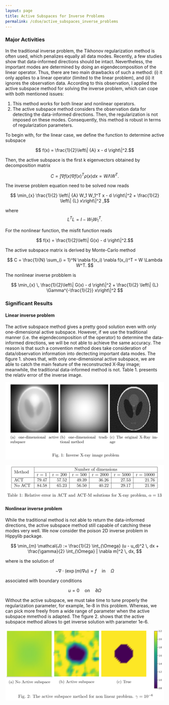 ```yaml
---
layout: page
title: Active Subspaces for Inverse Problems
permalink: /cdse/active_subspaces_inverse_problems
---
```


### Major Activities 

In the traditional inverse problem, the Tikhonov regularization method is often used, which penalizes equally all data modes. Recently, a few studies show that data-informed directions should be intact. Nevertheless, the important modes are determined by doing an eigendecomposition of the linear operator. Thus, there are two main drawbacks of such a method: (i) it only applies to a linear operator (limited to the linear problem), and (ii) it ignores the observation data. According to this observation, I applied the active subspace method for solving the inverse problem, which can cope with both mentioned issues:
1. This method works for both linear and nonlinear operators. 
2. The active subspace method considers the observation data for detecting the data-informed directions. Then, the regularization is not imposed on these modes. Consequently, this method is robust in terms of regularization parameters.

To begin with, for the linear case, we define the function to determine active subspace

$$ f(x) = \frac{1}{2}\left\| {A} x - d \right\|^2.$$

Then, the active subspace is the first k eigenvectors obtained by decomposition matrix 

$$ C = \int \nabla f(x) \nabla f(x)^T \rho(x) dx  = W \Lambda W^T .$$

The inverse problem equation need to be solved now reads

$$ \min_{x} \frac{1}{2} \left\| {A} W_1 W_1^T x - d \right\|^2 + \frac{1}{2} \left\| {L} x\right\|^2 ,$$

where $$L^T L = I - W_1 W_1^T.$$

For the nonlinear function, the misfit function reads

$$ f(x) = \frac{1}{2}\left\| G(x) - d \right\|^2.$$

The active subspace matrix is derived by Monte-Carlo method

$$ C = \frac{1}{N} \sum_{i = 1}^N \nabla f(x_i) \nabla f(x_i)^T = W \Lambda W^T. $$

The nonlinear inverse probblem is

$$ \min_{x} \, \frac{1}{2}\left\| G(x) - d \right\|^2 + \frac{1}{2}  \left\| {L} \Gamma^{-\frac{1}{2}} x\right\|^2 $$


### Significant Results

#### Linear inverse problem

The active subspace method gives a pretty good solution even with only one-dimensional active subspace. However, if we use the traditional manner (i.e. the eigendecomposition of the operator) to determine the data-informed directions, we will be not able to achieve the same accuracy. The reason is that such a convention method does take consideration of data/observation information into dectecting important data modes. The figure 1. shows that, with only one-dimensional active subspace, we are able to catch the main feature of the reconstructed X-Ray image; meanwhile, the traditional data-informed method is not. Table 1. presents the relativ error of the inverse image.

![image](/assets/figures/hainguyen/AS_X_ray_1.png)

![image1](/assets/figures/hainguyen/AS_X_ray_2.png)


#### Nonlinear inverse problem

While the traditional method is not able to return the data-informed directions, the active subspace method still capable of catching these modes very well. We now consider the poison 2D inverse problem in Hippylib package. 
   
$$ \min_{m} \mathcal{J} := \frac{1}{2} \int_{\Omega} (u - u_d)^2 \, dx + \frac{\gamma}{2} \int_{\Omega} | \nabla m|^2 \, dx, $$ 

where is the solution of

$$ -\nabla \cdot (\exp(m) \nabla u) = f \quad  \text{in} \quad  \Omega$$

associated with boundary conditions

$$ u = 0 \quad  \text{on} \quad  \partial \Omega $$

Without the active subspace, we must take time to tune properly the regularization parameter, for example, 1e-8 in this problem. Whereas, we can pick more freely from a wide range of parameter when the active subspace mmethod is adapted. The figure 2. shows that the active subspace method allows to get inverse solution with parameter 1e-6.

![image2](/assets/figures/hainguyen/AS_non_linear.png)

